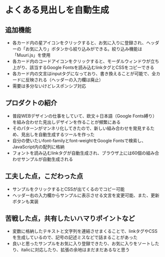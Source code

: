 # よくある見出しを自動生成

## 追加機能

- 各カード内の星アイコンをクリックすると、お気に入りに登録され、ヘッダーの「お気に入り」ボタンから絞り込みができる。絞り込み機能は「Muuri.js」を使用
- 各カード内のコードアイコンをクリックすると、モーダルウィンドウが立ち上がり、該当するGoogle Fontsを読み込むlinkタグとCSSをコピーできる
- 各カード内の文言はinputタグになっており、書き換えることが可能で、全カードに反映される（ヘッダーの入力欄は廃止）
- 需要は多分ないけどレスポンシブ対応

## プロダクトの紹介

- 普段WEBデザインの仕事をしていて、欧文＋日本語（Google Fonts縛り）を組み合わせた見出しデザインを作ることが頻繁にある
- そのパターンがマンネリ化してきたので、新しい組み合わせを発見するため、見出しを自動生成するツールを作った
- 自分の使いたいfont-familyとfont-weightをGoogle Fontsで検索し、JavaScript内の配列に格納
- フォントを読み込むlinkタグが自動生成され、ブラウザ上には60個の組み合わせサンプルが自動生成される

## 工夫した点，こだわった点

- サンプルをクリックするとCSSが出てくるのでコピー可能
- ヘッダー右の入力欄からサンプルに表示させる文言を変更可能、また、更新ボタンも実装

## 苦戦した点，共有したいハマりポイントなど

- 変数に格納したテキストと文字列を連結させまくることで、linkタグやCSSを生成しているので、記号の記述ミスなどで詰まることがあった
- 良いと思ったサンプルをお気に入り登録できたり、お気に入りをソートしたり、italicに対応したり、拡張の余地はまだまだあるなと思う
